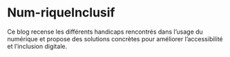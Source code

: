 # Num-riqueInclusif
Ce blog recense les différents handicaps rencontrés dans l’usage du numérique et propose des solutions concrètes pour améliorer l’accessibilité et l’inclusion digitale.
